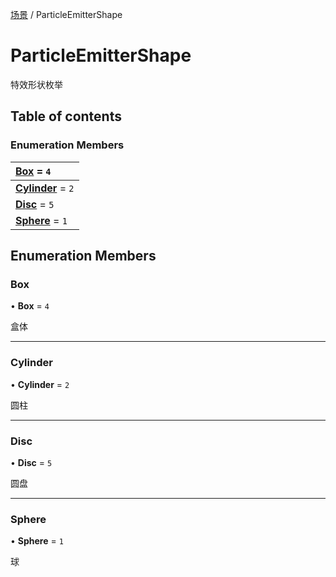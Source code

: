 [场景](../groups/场景.场景.md) / ParticleEmitterShape

# ParticleEmitterShape <Badge type="tip" text="Enumeration" /> <Score text="ParticleEmitterShape" />

特效形状枚举

## Table of contents

### Enumeration Members <Score text="Enumeration" /> 
| **[Box](mw.ParticleEmitterShape.md#box)** = ``4``  |
| :----- |
| **[Cylinder](mw.ParticleEmitterShape.md#cylinder)** = ``2`` |
| **[Disc](mw.ParticleEmitterShape.md#disc)** = ``5`` |
| **[Sphere](mw.ParticleEmitterShape.md#sphere)** = ``1`` |

## Enumeration Members

### Box <Score text="Box" /> 

• **Box** = ``4``

盒体

___

### Cylinder <Score text="Cylinder" /> 

• **Cylinder** = ``2``

圆柱

___

### Disc <Score text="Disc" /> 

• **Disc** = ``5``

圆盘

___

### Sphere <Score text="Sphere" /> 

• **Sphere** = ``1``

球
